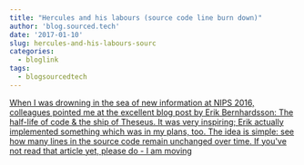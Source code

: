 ```yaml
---
title: "Hercules and his labours (source code line burn down)"
author: 'blog.sourced.tech'
date: '2017-01-10'
slug: hercules-and-his-labours-sourc
categories:
  - bloglink
tags:
  - blogsourcedtech
---
```


[When I was drowning in the sea of new information at NIPS 2016, colleagues pointed me at the excellent blog post by Erik Bernhardsson: The half-life of code & the ship of Theseus. It was very inspiring; Erik actually implemented something which was in my plans, too. The idea is simple: see how many lines in the source code remain unchanged over time. If you've not read that article yet, please do - I am moving<i class="fas fa-external-link-alt"></i>](https://blog.sourced.tech//blog.sourced.tech/post/hercules/)

